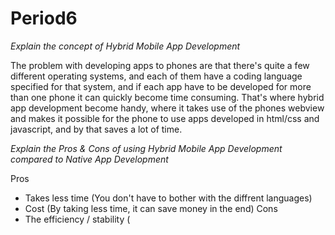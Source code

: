 # Period6

*Explain the concept of Hybrid Mobile App Development*

The problem with developing apps to phones are that there's quite a few different operating systems, and each of them have a coding language specified for that system, and if each app have to be developed for more than one phone it can quickly become time consuming.
That's where hybrid app development become handy, where it takes use of the phones webview and makes it possible for the phone to use apps developed in html/css and javascript, and by that saves a lot of time.

*Explain the Pros & Cons of using Hybrid Mobile App Development
compared to Native App Development*

Pros
- Takes less time (You don't have to bother with the diffrent languages)
- Cost (By taking less time, it can save money in the end)
Cons
- The efficiency / stability (  
